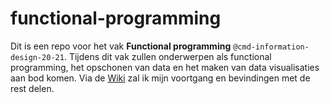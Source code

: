 # functional-programming

Dit is een repo voor het vak **Functional programming** `@cmd-information-design-20-21`.
Tijdens dit vak zullen onderwerpen als functional programming, het opschonen van data en het maken van data visualisaties
aan bod komen. Via de [Wiki](https://github.com/randy554/functional-programming/wiki/Debrief) zal ik mijn voortgang en bevindingen met de rest delen.

 
